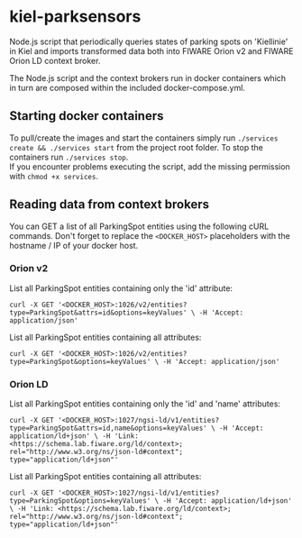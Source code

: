 # kiel-parksensors
Node.js script that periodically queries states of parking spots on 'Kiellinie' in Kiel and imports transformed data both into FIWARE Orion v2 and FIWARE Orion LD context broker.

The Node.js script and the context brokers run in docker containers which in turn are composed within the included docker-compose.yml.
 

## Starting docker containers ##

To pull/create the images and start the containers simply run `./services create && ./services start` from the project root folder.
To stop the containers run `./services stop`.   
If you encounter problems executing the script, add the missing permission with `chmod +x services`.  


## Reading data from context brokers ##

You can GET a list of all ParkingSpot entities using the following cURL commands. Don't forget to replace the `<DOCKER_HOST>` placeholders with the hostname / IP of your docker host.  

### Orion v2 ###
List all ParkingSpot entities containing only the 'id' attribute:  

`curl -X GET '<DOCKER_HOST>:1026/v2/entities?type=ParkingSpot&attrs=id&options=keyValues' \
  -H 'Accept: application/json'`  
  
List all ParkingSpot entities containing all attributes:  

`curl -X GET '<DOCKER_HOST>:1026/v2/entities?type=ParkingSpot&options=keyValues' \
  -H 'Accept: application/json'`  

### Orion LD ###
List all ParkingSpot entities containing only the 'id' and 'name' attributes:  

`curl -X GET '<DOCKER_HOST>:1027/ngsi-ld/v1/entities?type=ParkingSpot&attrs=id,name&options=keyValues' \
  -H 'Accept: application/ld+json' \
  -H 'Link: <https://schema.lab.fiware.org/ld/context>; rel="http://www.w3.org/ns/json-ld#context"; type="application/ld+json"'`  

List all ParkingSpot entities containing all attributes:  

`curl -X GET '<DOCKER_HOST>:1027/ngsi-ld/v1/entities?type=ParkingSpot&options=keyValues' \
  -H 'Accept: application/ld+json' \
  -H 'Link: <https://schema.lab.fiware.org/ld/context>; rel="http://www.w3.org/ns/json-ld#context"; type="application/ld+json"'`
